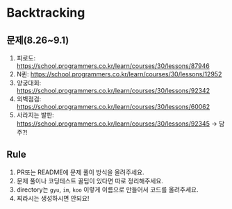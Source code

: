 # Backtracking

## 문제(8.26~9.1)
1. 피로도: https://school.programmers.co.kr/learn/courses/30/lessons/87946
2. N퀸: https://school.programmers.co.kr/learn/courses/30/lessons/12952
3. 양궁대회: https://school.programmers.co.kr/learn/courses/30/lessons/92342
4. 외벽점검: https://school.programmers.co.kr/learn/courses/30/lessons/60062
5. 사라지는 발판: https://school.programmers.co.kr/learn/courses/30/lessons/92345 -> 담주?!

## Rule
1. PR또는 README에 문제 풀이 방식을 올려주세요.
2. 문제 풀이나 코딩테스트 꿀팁이 있다면 따로 정리해주세요.
3. directory는 `gyu`, `im`, `koo` 이렇게 이름으로 만들어서 코드를 올려주세요.
4. 찌라시는 생성하시면 안되요!